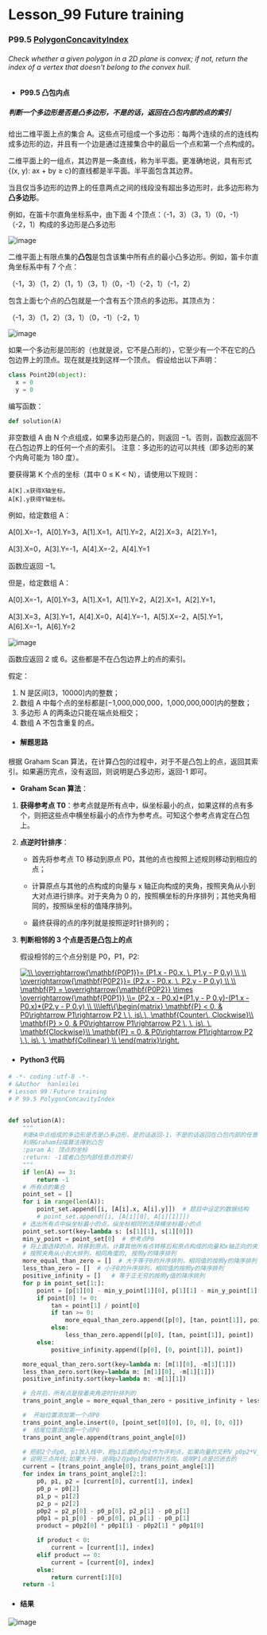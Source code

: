 # Lesson_99 Future training

### P99.5 [PolygonConcavityIndex](https://app.codility.com/programmers/lessons/99-future_training/polygon_concavity_index/)

###### Check whether a given polygon in a 2D plane is convex; if not, return the index of a vertex that doesn't belong to the convex hull.

- #### P99.5 凸包内点

##### 判断一个多边形是否是凸多边形，不是的话，返回在凸包内部的点的索引

给出二维平面上点的集合 A。这些点可组成一个多边形：每两个连续的点的连线构成多边形的边，并且有一个边是通过连接集合中的最后一个点和第一个点构成的。

二维平面上的一组点，其边界是一条直线，称为半平面。更准确地说，具有形式{(x, y): ax + by ≥ c}的直线都是半平面。半平面包含其边界。

当且仅当多边形的边界上的任意两点之间的线段没有超出多边形时，此多边形称为**凸多边形**。

例如，在笛卡尔直角坐标系中，由下面 4 个顶点：（-1，3）（3，1）（0，-1）（-2，1）构成的多边形是凸多边形

![image](https://github.com/Anfany/Codility-Lessons-By-Python3/blob/master/L99_Future%20training/99.5.1.png)

二维平面上有限点集的**凸包**是包含该集中所有点的最小凸多边形。例如，笛卡尔直角坐标系中有 7 个点：

（-1，3）（1，2）（1，1）（3，1）（0，-1）（-2，1）（-1，2）

包含上面七个点的凸包就是一个含有五个顶点的多边形。其顶点为：

（-1，3）（1，2）（3，1）（0，-1）（-2，1）

![image](https://github.com/Anfany/Codility-Lessons-By-Python3/blob/master/L99_Future%20training/99.5.2.png)

如果一个多边形是凹形的（也就是说，它不是凸形的），它至少有一个不在它的凸包边界上的顶点。现在就是找到这样一个顶点。
假设给出以下声明：

```python
class Point2D(object):
  x = 0
  y = 0
```

编写函数：

```python
def solution(A)
```

非空数组 A 由 N 个点组成，如果多边形是凸的，则返回 −1。否则，函数应返回不在凸包边界上的任何一个点的索引。
注意：多边形的边可以共线（即多边形的某个内角可能为 180 度）。

要获得第 K 个点的坐标（其中 0 ≤ K < N），请使用以下规则：

```
A[K].x获得X轴坐标，
A[K].y获得Y轴坐标。
```

例如，给定数组 A：

A[0].X=-1，A[0].Y=3，A[1].X=1，A[1].Y=2，A[2].X=3，A[2].Y=1，

A[3].X=0，A[3].Y=-1，A[4].X=-2，A[4].Y=1

函数应返回 −1。

但是，给定数组 A：

A[0].X=-1，A[0].Y=3，A[1].X=1，A[1].Y=2，A[2].X=1，A[2].Y=1，

A[3].X=3，A[3].Y=1，A[4].X=0，A[4].Y=-1，A[5].X=-2，A[5].Y=1，A[6].X=-1，A[6].Y=2

![image](https://github.com/Anfany/Codility-Lessons-By-Python3/blob/master/L99_Future%20training/99.5.3.png)

函数应返回 2 或 6。这些都是不在凸包边界上的点的索引。

假定：

1. N 是区间[3，10000]内的整数；
2. 数组 A 中每个点的坐标都是[−1,000,000,000，1,000,000,000]内的整数；
3. 多边形 A 的两条边只能在端点处相交；
4. 数组 A 不包含重复的点。

- #### 解题思路

根据 Graham Scan 算法，在计算凸包的过程中，对于不是凸包上的点，返回其索引。如果遍历完点，没有返回，则说明是凸多边形，返回-1 即可。

- **Graham Scan 算法**：

1. **获得参考点 T0**：参考点就是所有点中，纵坐标最小的点，如果这样的点有多个，则把这些点中横坐标最小的点作为参考点。可知这个参考点肯定在凸包上。

2. **点逆时针排序**：

   - 首先将参考点 T0 移动到原点 P0，其他的点也按照上述规则移动到相应的点；

   - 计算原点与其他的点构成的向量与 x 轴正向构成的夹角，按照夹角从小到大对点进行排序。对于夹角为 0 的，按照横坐标的升序排列；其他夹角相同的，按照纵坐标的值降序排列。

   - 最终获得的点的序列就是按照逆时针排列的；

3. **判断相邻的 3 个点是否是凸包上的点**

   假设相邻的三个点分别是 P0，P1，P2:

   <a href="https://www.codecogs.com/eqnedit.php?latex=\\&space;\overrightarrow{\mathbf{P0P1}}=&space;(P1.x&space;-&space;P0.x,&space;\,&space;P1.y&space;-&space;P&space;0.y)&space;\\&space;\\&space;\overrightarrow{\mathbf{P0P2}}=&space;(P2.x&space;-&space;P0.x,&space;\,&space;P2.y&space;-&space;P&space;0.y)&space;\\&space;\\&space;\mathbf{P}&space;=&space;\overrightarrow{\mathbf{P0P2}}&space;\times&space;\overrightarrow{\mathbf{P0P1}}&space;\\=&space;(P2.x&space;-&space;P0.x)*(P1.y&space;-&space;P&space;0.y)-(P1.x&space;-&space;P0.x)*(P2.y&space;-&space;P&space;0.y)&space;\\&space;\\\left\{\begin{matrix}&space;\mathbf{P}&space;<&space;0,&space;&&space;P0\rightarrow&space;P1\rightarrow&space;P2&space;\,\,&space;is\,\,&space;\mathbf{Counter\,&space;Clockwise}\\&space;\mathbf{P}&space;>&space;0,&space;&&space;P0\rightarrow&space;P1\rightarrow&space;P2&space;\,&space;\,&space;is\,&space;\,&space;\mathbf{Clockwise}\\&space;\mathbf{P}&space;=&space;0,&space;&&space;P0\rightarrow&space;P1\rightarrow&space;P2&space;\,\,&space;is\,&space;\,&space;\mathbf{Collinear}&space;\\&space;\end{matrix}\right." target="_blank"><img src="https://latex.codecogs.com/gif.latex?\\&space;\overrightarrow{\mathbf{P0P1}}=&space;(P1.x&space;-&space;P0.x,&space;\,&space;P1.y&space;-&space;P&space;0.y)&space;\\&space;\\&space;\overrightarrow{\mathbf{P0P2}}=&space;(P2.x&space;-&space;P0.x,&space;\,&space;P2.y&space;-&space;P&space;0.y)&space;\\&space;\\&space;\mathbf{P}&space;=&space;\overrightarrow{\mathbf{P0P2}}&space;\times&space;\overrightarrow{\mathbf{P0P1}}&space;\\=&space;(P2.x&space;-&space;P0.x)*(P1.y&space;-&space;P&space;0.y)-(P1.x&space;-&space;P0.x)*(P2.y&space;-&space;P&space;0.y)&space;\\&space;\\\left\{\begin{matrix}&space;\mathbf{P}&space;<&space;0,&space;&&space;P0\rightarrow&space;P1\rightarrow&space;P2&space;\,\,&space;is\,\,&space;\mathbf{Counter\,&space;Clockwise}\\&space;\mathbf{P}&space;>&space;0,&space;&&space;P0\rightarrow&space;P1\rightarrow&space;P2&space;\,&space;\,&space;is\,&space;\,&space;\mathbf{Clockwise}\\&space;\mathbf{P}&space;=&space;0,&space;&&space;P0\rightarrow&space;P1\rightarrow&space;P2&space;\,\,&space;is\,&space;\,&space;\mathbf{Collinear}&space;\\&space;\end{matrix}\right." title="\\ \overrightarrow{\mathbf{P0P1}}= (P1.x - P0.x, \, P1.y - P 0.y) \\ \\ \overrightarrow{\mathbf{P0P2}}= (P2.x - P0.x, \, P2.y - P 0.y) \\ \\ \mathbf{P} = \overrightarrow{\mathbf{P0P2}} \times \overrightarrow{\mathbf{P0P1}} \\= (P2.x - P0.x)*(P1.y - P 0.y)-(P1.x - P0.x)*(P2.y - P 0.y) \\ \\\left\{\begin{matrix} \mathbf{P} < 0, & P0\rightarrow P1\rightarrow P2 \,\, is\,\, \mathbf{Counter\, Clockwise}\\ \mathbf{P} > 0, & P0\rightarrow P1\rightarrow P2 \, \, is\, \, \mathbf{Clockwise}\\ \mathbf{P} = 0, & P0\rightarrow P1\rightarrow P2 \,\, is\, \, \mathbf{Collinear} \\ \end{matrix}\right." /></a>

- #### Python3 代码

```python
# -*- coding：utf-8 -*-
# &Author  hanleilei
# Lesson 99：Future training
# P 99.5 PolygonConcavityIndex


def solution(A):
    """
    判断A中点组成的多边形是否是凸多边形，是的话返回-1，不是的话返回在凸包内部的任意一点的索引
    利用Graham扫描算法得到凸包
    :param A: 顶点的坐标
    :return: -1或者凸包内部任意点的索引
    """
    if len(A) == 3:
        return -1
    # 所有点的集合
    point_set = []
    for i in range(len(A)):
        point_set.append([i, [A[i].x, A[i].y]])  # 题目中设定的数据结构
        # point_set.append([i, [A[i][0], A[i][1]]])
    # 选出所有点中纵坐标最小的点，纵坐标相同的选择横坐标最小的点
    point_set.sort(key=lambda s: [s[1][1], s[1][0]])
    min_y_point = point_set[0]  # 参考点P0
    # 将上面选择的点，转移到原点，计算其他所有点转移后和原点构成的向量和x轴正向的夹角
    # 按照夹角从小到大排列，相同角度的, 按照y的降序排列
    more_equal_than_zero = []  # 大于等于0的升序排列，相同值的按照y的降序排列
    less_than_zero = []  # 小于0的升序排列，相同值的按照y的降序排列
    positive_infinity = []   # 等于正无穷的按照y值的降序排列
    for p in point_set[1:]:
        point = [p[1][0] - min_y_point[1][0], p[1][1] - min_y_point[1][1]]
        if point[0] != 0:
            tan = point[1] / point[0]
            if tan >= 0:
                more_equal_than_zero.append([p[0], [tan, point[1]], point])
            else:
                less_than_zero.append([p[0], [tan, point[1]], point])
        else:
            positive_infinity.append([p[0], [0, point[1]], point])

    more_equal_than_zero.sort(key=lambda m: [m[1][0], -m[1][1]])
    less_than_zero.sort(key=lambda m: [m[1][0], -m[1][1]])
    positive_infinity.sort(key=lambda m: -m[1][1])

    # 合并后，所有点是按着夹角逆时针排列的
    trans_point_angle = more_equal_than_zero + positive_infinity + less_than_zero

    #  开始位置添加第一个点P0
    trans_point_angle.insert(0, [point_set[0][0], [0, 0], [0, 0]])
    #  结尾位置添加第一个点P0
    trans_point_angle.append(trans_point_angle[0])

    # 把前2个点p0, p1放入栈中，把p1后面的点p2作为评判点，如果向量的叉积V_p0p2*V_p0p1<0,说明p2在p0p1的逆时针方向，是对的，如果为0，
    # 说明三点共线;如果大于0，说明p2在p0p1的顺时针方向，说明P1点是凹进去的
    current = [trans_point_angle[0], trans_point_angle[1]]
    for index in trans_point_angle[2:]:
        p0, p1, p2 = [current[0], current[1], index]
        p0_p = p0[2]
        p1_p = p1[2]
        p2_p = p2[2]
        p0p2 = p2_p[0] - p0_p[0], p2_p[1] - p0_p[1]
        p0p1 = p1_p[0] - p0_p[0], p1_p[1] - p0_p[1]
        product = p0p2[0] * p0p1[1] - p0p2[1] * p0p1[0]

        if product < 0:
            current = [current[1], index]
        elif product == 0:
            current = [current[0], index]
        else:
            return current[1][0]
    return -1
```

- #### 结果

![image](https://github.com/Anfany/Codility-Lessons-By-Python3/blob/master/L99_Future%20training/99.5.png)
